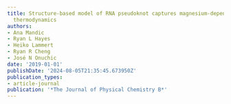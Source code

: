 ```yaml
---
title: Structure-based model of RNA pseudoknot captures magnesium-dependent folding
  thermodynamics
authors:
- Ana Mandic
- Ryan L Hayes
- Heiko Lammert
- Ryan R Cheng
- José N Onuchic
date: '2019-01-01'
publishDate: '2024-08-05T21:35:45.673950Z'
publication_types:
- article-journal
publication: '*The Journal of Physical Chemistry B*'
---
```

